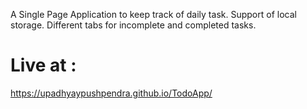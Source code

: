 A Single Page Application to keep track of daily task.
Support of local storage.
Different tabs for incomplete and completed tasks.

# Live at : 
https://upadhyaypushpendra.github.io/TodoApp/
